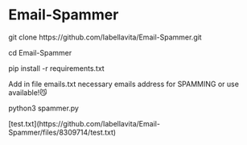 # Email-Spammer
<p> git clone https://github.com/Iabellavita/Email-Spammer.git </p>
<p> cd Email-Spammer </p>
<p> pip install -r requirements.txt </p>
<p>Add in file emails.txt necessary emails address for SPAMMING or use available!😼</p>
<p> python3 spammer.py </p>[test.txt](https://github.com/Iabellavita/Email-Spammer/files/8309714/test.txt)

